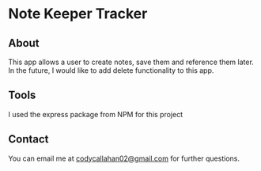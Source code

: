 # Note Keeper Tracker

## About
This app allows a user to create notes, save them and reference them later. In the future, I would like to add delete functionality to this app.

## Tools
I used the express package from NPM for this project

## Contact

You can email me at codycallahan02@gmail.com for further questions.
